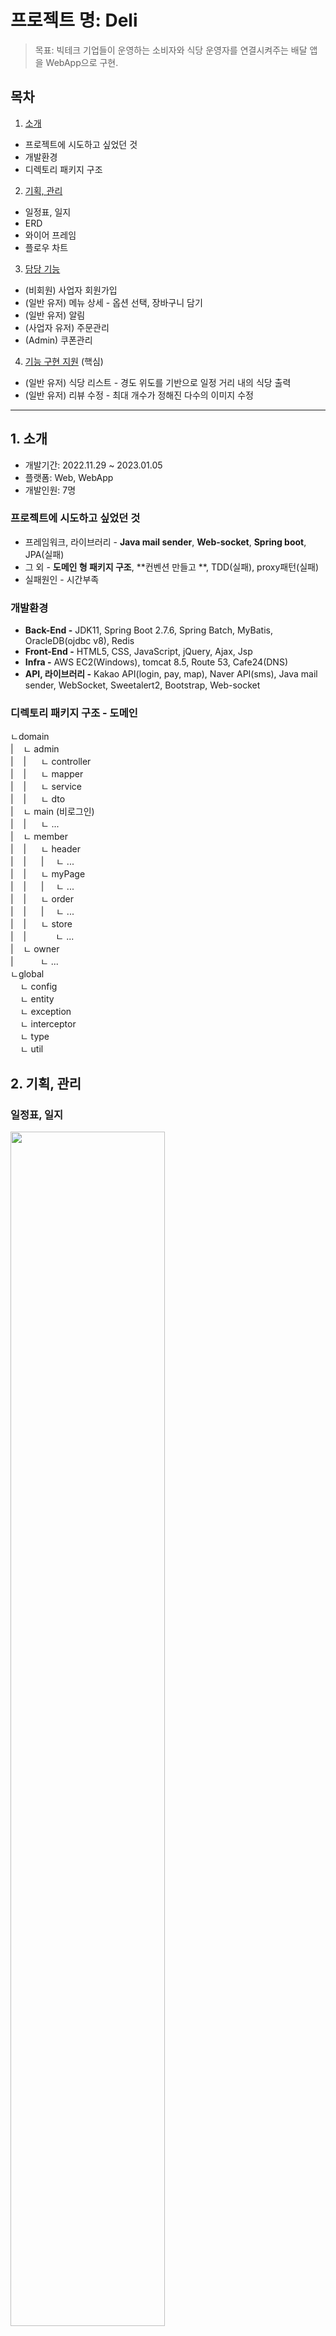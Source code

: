# 프로젝트 명: Deli
> 목표: 빅테크 기업들이 운영하는 소비자와 식당 운영자를 연결시켜주는 배달 앱을 WebApp으로 구현.
## 목차   
1. [소개](https://github.com/Jihoon-An/KH_final_deli.project/blob/main/README.md#1-%EC%86%8C%EA%B0%9C)
  - 프로젝트에 시도하고 싶었던 것
  - 개발환경
  - 디렉토리 패키지 구조
2. [기획, 관리](https://github.com/Jihoon-An/KH_final_deli.project/blob/main/README.md#2-%EA%B8%B0%ED%9A%8D-%EA%B4%80%EB%A6%AC)
  - 일정표, 일지
  - ERD
  - 와이어 프레임
  - 플로우 차트
3. [담당 기능](https://github.com/Jihoon-An/KH_final_deli.project/blob/main/README.md#3-%EB%8B%B4%EB%8B%B9-%EA%B8%B0%EB%8A%A5-%EC%86%8C%EA%B0%9C)
  - (비회원) 사업자 회원가입
  - (일반 유저) 메뉴 상세 - 옵션 선택, 장바구니 담기
  - (일반 유저) 알림
  - (사업자 유저) 주문관리
  - (Admin) 쿠폰관리
4. [기능 구현 지원](https://github.com/Jihoon-An/KH_final_deli.project/blob/main/README.md#4-%EA%B8%B0%EB%8A%A5-%EA%B5%AC%ED%98%84-%EC%A7%80%EC%9B%90-%ED%95%B5%EC%8B%AC) (핵심)
  - (일반 유저) 식당 리스트 - 경도 위도를 기반으로 일정 거리 내의 식당 출력
  - (일반 유저) 리뷰 수정 - 최대 개수가 정해진 다수의 이미지 수정

---

## 1. 소개
- 개발기간: 2022.11.29 ~ 2023.01.05
- 플랫폼: Web, WebApp
- 개발인원: 7명
### 프로젝트에 시도하고 싶었던 것
  - 프레임워크, 라이브러리 - **Java mail sender**, **Web-socket**, **Spring boot**, JPA(실패)
  - 그 외 - **도메인 형 패키지 구조**, **컨벤션 만들고 **, TDD(실패), proxy패턴(실패)
  - 실패원인 - 시간부족
### 개발환경
- **Back-End -** JDK11, Spring Boot 2.7.6, Spring Batch, MyBatis, OracleDB(ojdbc v8), Redis
- **Front-End -** HTML5, CSS, JavaScript, jQuery, Ajax, Jsp
- **Infra -** AWS EC2(Windows), tomcat 8.5, Route 53, Cafe24(DNS)
- **API, 라이브러리 -** Kakao API(login, pay, map), Naver API(sms), Java mail sender, WebSocket, Sweetalert2, Bootstrap, Web-socket

### 디렉토리 패키지 구조 - 도메인

ㄴdomain   
|&nbsp;&nbsp;&nbsp;&nbsp;ㄴ&nbsp;admin   
|&nbsp;&nbsp;&nbsp;&nbsp;|&nbsp;&nbsp;&nbsp;&nbsp;&nbsp;&nbsp;ㄴ&nbsp;controller    
|&nbsp;&nbsp;&nbsp;&nbsp;|&nbsp;&nbsp;&nbsp;&nbsp;&nbsp;&nbsp;ㄴ&nbsp;mapper     
|&nbsp;&nbsp;&nbsp;&nbsp;|&nbsp;&nbsp;&nbsp;&nbsp;&nbsp;&nbsp;ㄴ&nbsp;service    
|&nbsp;&nbsp;&nbsp;&nbsp;|&nbsp;&nbsp;&nbsp;&nbsp;&nbsp;&nbsp;ㄴ&nbsp;dto   
|&nbsp;&nbsp;&nbsp;&nbsp;ㄴ&nbsp;main&nbsp;(비로그인)   
|&nbsp;&nbsp;&nbsp;&nbsp;|&nbsp;&nbsp;&nbsp;&nbsp;&nbsp;&nbsp;ㄴ&nbsp;...   
|&nbsp;&nbsp;&nbsp;&nbsp;ㄴ&nbsp;member   
|&nbsp;&nbsp;&nbsp;&nbsp;|&nbsp;&nbsp;&nbsp;&nbsp;&nbsp;&nbsp;ㄴ&nbsp;header   
|&nbsp;&nbsp;&nbsp;&nbsp;|&nbsp;&nbsp;&nbsp;&nbsp;&nbsp;&nbsp;|&nbsp;&nbsp;&nbsp;&nbsp;&nbsp;ㄴ&nbsp;...   
|&nbsp;&nbsp;&nbsp;&nbsp;|&nbsp;&nbsp;&nbsp;&nbsp;&nbsp;&nbsp;ㄴ&nbsp;myPage   
|&nbsp;&nbsp;&nbsp;&nbsp;|&nbsp;&nbsp;&nbsp;&nbsp;&nbsp;&nbsp;|&nbsp;&nbsp;&nbsp;&nbsp;&nbsp;ㄴ&nbsp;...   
|&nbsp;&nbsp;&nbsp;&nbsp;|&nbsp;&nbsp;&nbsp;&nbsp;&nbsp;&nbsp;ㄴ&nbsp;order   
|&nbsp;&nbsp;&nbsp;&nbsp;|&nbsp;&nbsp;&nbsp;&nbsp;&nbsp;&nbsp;|&nbsp;&nbsp;&nbsp;&nbsp;&nbsp;ㄴ&nbsp;...   
|&nbsp;&nbsp;&nbsp;&nbsp;|&nbsp;&nbsp;&nbsp;&nbsp;&nbsp;&nbsp;ㄴ&nbsp;store   
|&nbsp;&nbsp;&nbsp;&nbsp;|&nbsp;&nbsp;&nbsp;&nbsp;&nbsp;&nbsp;&nbsp;&nbsp;&nbsp;&nbsp;&nbsp;&nbsp;ㄴ&nbsp;...   
|&nbsp;&nbsp;&nbsp;&nbsp;ㄴ&nbsp;owner   
|&nbsp;&nbsp;&nbsp;&nbsp;&nbsp;&nbsp;&nbsp;&nbsp;&nbsp;&nbsp;&nbsp;ㄴ&nbsp;...   
ㄴglobal   
&nbsp;&nbsp;&nbsp;&nbsp;ㄴ&nbsp;config   
&nbsp;&nbsp;&nbsp;&nbsp;ㄴ&nbsp;entity   
&nbsp;&nbsp;&nbsp;&nbsp;ㄴ&nbsp;exception   
&nbsp;&nbsp;&nbsp;&nbsp;ㄴ&nbsp;interceptor   
&nbsp;&nbsp;&nbsp;&nbsp;ㄴ&nbsp;type   
&nbsp;&nbsp;&nbsp;&nbsp;ㄴ&nbsp;util   
   
     
## 2. 기획, 관리

### 일정표, 일지
<img width="70%" src="https://img1.daumcdn.net/thumb/R1280x0/?scode=mtistory2&fname=https%3A%2F%2Fblog.kakaocdn.net%2Fdn%2FZ0RBB%2FbtrWD54VdVv%2Fb7SMIk3ygK2sBkjRtCb171%2Fimg.jpg">
<img width="70%" src="https://img1.daumcdn.net/thumb/R1280x0/?scode=mtistory2&fname=https%3A%2F%2Fblog.kakaocdn.net%2Fdn%2Fceis9p%2FbtrWCh6K6Mf%2Fhlex0zFcSD7lUumg47HqHk%2Fimg.jpg">

### ERD
<img width="70%" src="https://img1.daumcdn.net/thumb/R1280x0/?scode=mtistory2&fname=https%3A%2F%2Fblog.kakaocdn.net%2Fdn%2Fcexp3o%2FbtrWEfGnU9g%2FPdfK24b8BCSPqhqNIQnCZ1%2Fimg.jpg">

### 와이어 프레임
<img width="70%" src="https://img1.daumcdn.net/thumb/R1280x0/?scode=mtistory2&fname=https%3A%2F%2Fblog.kakaocdn.net%2Fdn%2FbOrHTx%2FbtrWEK7hya5%2Fz7PLY7Ps6EXMvi0fOeOVKk%2Fimg.jpg">

### 플로우 차트
<img width="70%" src="https://img1.daumcdn.net/thumb/R1280x0/?scode=mtistory2&fname=https%3A%2F%2Fblog.kakaocdn.net%2Fdn%2FboCWL6%2FbtrWEKlViRI%2F8czBxAOfbKLFQzDQAM5yo1%2Fimg.jpg"><br>
<img width="70%" src="https://img1.daumcdn.net/thumb/R1280x0/?scode=mtistory2&fname=https%3A%2F%2Fblog.kakaocdn.net%2Fdn%2FbPndOO%2FbtrWDPA9rhO%2FaAkO081mKEeQA1dDY2gT1k%2Fimg.jpg">

## 3. 담당 기능 소개
### (비회원) 사업자 회원가입
### (일반 유저) 메뉴 상세 - 옵션 선택, 장바구니 담기
### (일반 유저) 알림
### (사업자 유저) 주문관리
### (Admin) 쿠폰관리
## 4. 기능 구현 지원 (핵심)
### (일반 유저) 식당 리스트 - 경도 위도를 기반으로 일정 거리 내의 식당 출력
### (일반 유저) 리뷰 수정 - 최대 개수가 정해진 다수의 이미지 수정
